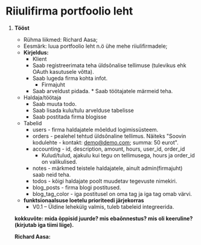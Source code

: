 # Riiulifirma portfoolio leht


1. **Tööst**
    * Rühma liikmed: Richard Aasa;
    * Eesmärk: luua portfoolio leht n.ö ühe mehe riiulifirmadele;
    * **Kirjeldus:**
		* Klient
      * Saab registreerimata teha üldsõnalise tellimuse (tulevikus ehk OAuth kasutusele võtta).
      * Saab lugeda firma kohta infot.
		* Firmajuht
      * Saab arveldust pidada.
			* Saab töötajatele märmeid teha.
    * Haldaja/töötaja
      * Saab muuta todo.
      * Saab lisada kulu/tulu arvelduse tabelisse
      * Saab postitada firma blogisse
    * Tabelid
      * users - firma haldajatele mõeldud logimissüsteem.
      * orders - pealehel tehtud üldsõnaline tellimus. Näiteks "Soovin kodulehte - kontakt: demo@demo.com; summa: 50 eurot".
      * accounting - id, description, amount, hours, user_id, order_id
        * Kulud/tulud, ajakulu kui tegu on tellimusega, hours ja order_id on valikulised.
      * notes - märkmed teistele haldajatele, ainult admin(firmajuht) saab neid teha.
      * todos - kõigi haldajate poolt muudetav tegevuste nimekiri.
      * blog_posts - firma blogi postitused.
      * blog_tag_color - iga postitusel on oma tag ja iga tag omab värvi.
    * **funktsionaalsuse loetelu prioriteedi järjekorras**
        * V0.1 – Üldine lehekülg valmis, tuleb tabeleid integreerida.



    **kokkuvõte: mida õppisid juurde? mis ebaõnnestus? mis oli keeruline? (kirjutab iga tiimi liige).**

	**Richard Aasa:**
